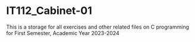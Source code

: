 # IT112_Cabinet-01
This is a storage for all exercises and other related files on C programming for First Semester, Academic Year 2023-2024

